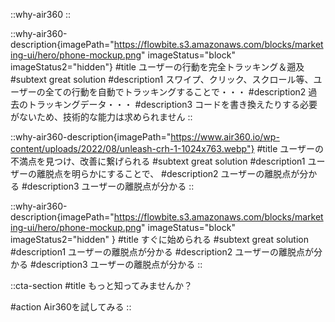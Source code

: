 <!-- ::video-hero
#title
Why Air360?
#subtitle
Air360は従来のアナリティクスツールとは違い、ユーザーの行動を360°把握することで、「なぜ買ってくれたのか、買ってくれなかったのか」を明確にします。
:: -->

::why-air360
::

::why-air360-description{imagePath="https://flowbite.s3.amazonaws.com/blocks/marketing-ui/hero/phone-mockup.png" imageStatus="block" imageStatus2="hidden"}
#title
ユーザーの行動を完全トラッキング＆遡及
#subtext
great solution
#description1
スワイプ、クリック、スクロール等、ユーザーの全ての行動を自動でトラッキングすることで・・・
#description2
過去のトラッキングデータ・・・
#description3
コードを書き換えたりする必要がないため、技術的な能力は求められません
::

::why-air360-description{imagePath="https://www.air360.io/wp-content/uploads/2022/08/unleash-crh-1-1024x763.webp"}
#title
ユーザーの不満点を見つけ、改善に繋げられる
#subtext
great solution
#description1
ユーザーの離脱点を明らかにすることで、
#description2
ユーザーの離脱点が分かる
#description3
ユーザーの離脱点が分かる
::

::why-air360-description{imagePath="https://flowbite.s3.amazonaws.com/blocks/marketing-ui/hero/phone-mockup.png" imageStatus="block" imageStatus2="hidden" }
#title
すぐに始められる
#subtext
great solution
#description1
ユーザーの離脱点が分かる
#description2
ユーザーの離脱点が分かる
#description3
ユーザーの離脱点が分かる
::

<!-- ::company-logos
#title
愛される E コマースブランドが Air360 を採用しています
:: -->

::cta-section
#title
もっと知ってみませんか？

#action
Air360を試してみる
::